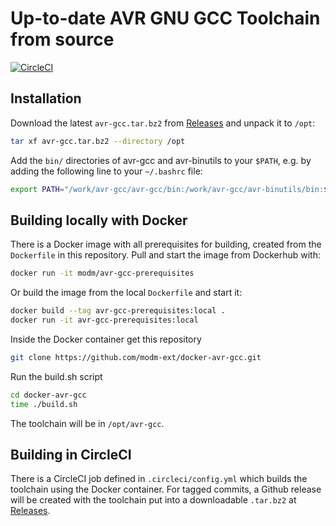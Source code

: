 # Up-to-date AVR GNU GCC Toolchain from source

[![CircleCI](https://circleci.com/gh/modm-ext/docker-avr-gcc.svg?style=svg)](https://circleci.com/gh/modm-ext/docker-avr-gcc)

## Installation

Download the latest `avr-gcc.tar.bz2` from [Releases](https://github.com/modm-ext/docker-avr-gcc/releases)
and unpack it to `/opt`:

```sh
tar xf avr-gcc.tar.bz2 --directory /opt
```

Add the `bin/` directories of avr-gcc and avr-binutils to your `$PATH`,
e.g. by adding the following line to your `~/.bashrc` file:

```sh
export PATH="/work/avr-gcc/avr-gcc/bin:/work/avr-gcc/avr-binutils/bin:$PATH"
```

## Building locally with Docker

There is a Docker image with all prerequisites for building, created from the `Dockerfile` in this repository.
Pull and start the image from Dockerhub with:

```sh
docker run -it modm/avr-gcc-prerequisites
```

Or build the image from the local `Dockerfile` and start it:

```sh
docker build --tag avr-gcc-prerequisites:local .
docker run -it avr-gcc-prerequisites:local
```

Inside the Docker container get this repository

```sh
git clone https://github.com/modm-ext/docker-avr-gcc.git
```

Run the build.sh script

```sh
cd docker-avr-gcc
time ./build.sh
```

The toolchain will be in `/opt/avr-gcc`.

## Building in CircleCI

There is a CircleCI job defined in `.circleci/config.yml` which builds the
toolchain using the Docker container. For tagged commits, a Github release
will be created with the toolchain put into a downloadable `.tar.bz2` at
[Releases](https://github.com/modm-ext/docker-avr-gcc/releases).

